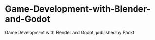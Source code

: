 # Game-Development-with-Blender-and-Godot
Game Development with Blender and Godot, published by Packt
